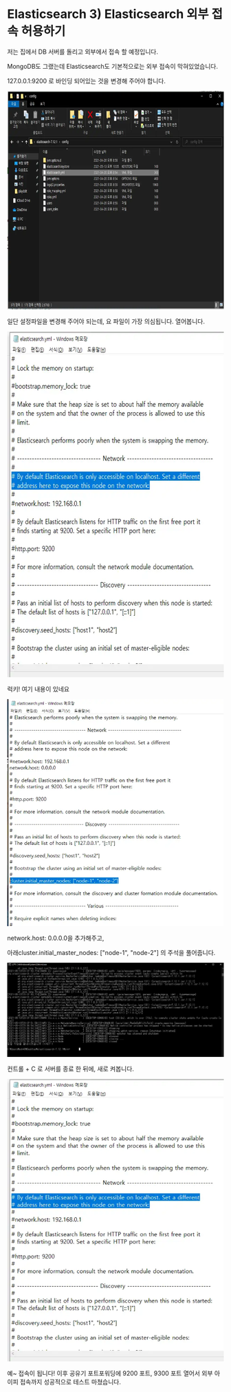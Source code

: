 # Elasticsearch 3) Elasticsearch 외부 접속 허용하기

저는 집에서 DB 서버를 돌리고 외부에서 접속 할 예정입니다.

MongoDB도 그랬는데 Elasticsearch도 기본적으로는 외부 접속이 막혀있었습니다.

 

 127.0.0.1:9200 로 바인딩 되어있는 것을 변경해 주어야 합니다.  

<img src=https://raw.githubusercontent.com/ShanePark/mdblog/main/archived/110.assets/img-20230414080719993.webp width=750 height=508 alt=1>



 

일단 설정파일을 변경해 주어야 되는데, 요 파일이 가장 의심됩니다. 열어봅니다.

 

<img src=https://raw.githubusercontent.com/ShanePark/mdblog/main/archived/110.assets/img-20230414080751725.webp width=672 height=804 alt=2>





럭키! 여기 내용이 있네요

 



![img](https://raw.githubusercontent.com/ShanePark/mdblog/main/archived/110.assets/img-20230414080720017.webp)



network.host: 0.0.0.0을 추가해주고,

아래cluster.initial_master_nodes: ["node-1", "node-2"] 의 주석을 풀어줍니다.



![img](https://raw.githubusercontent.com/ShanePark/mdblog/main/archived/110.assets/img-20230414080720041.webp)



컨트롤 + C 로 서버를 종료 한 뒤에, 새로 켜봅니다.

 



![img](https://raw.githubusercontent.com/ShanePark/mdblog/main/archived/110.assets/img-20230414080720026.webp)



예~ 접속이 됩니다! 이후 공유기 포트포워딩에 9200 포트, 9300 포트 열어서 외부 아이피 접속까지 성공적으로 테스트 마쳤습니다.